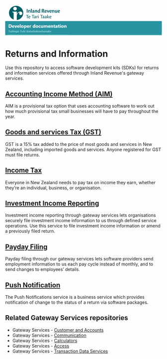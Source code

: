 ![IRD logo](Images/IRlogo.gif)
![Software Dev](Images/SoftwareDev.png)

# Returns and Information

Use this repository to access software development kits (SDKs) for returns and information services offered through Inland Revenue's gateway services.

## [Accounting Income Method (AIM)](./Service%20-%20AIM/)

AIM is a provisional tax option that uses accounting software to work out how much provisional tax small businesses will have to pay throughout the year.

## [Goods and services Tax (GST)](./Service%20-%20GST/)

GST is a 15% tax added to the price of most goods and services in New Zealand, including imported goods and services. Anyone registered for GST must file returns.

## [Income Tax](./Service%20-%20Income%20Tax/)

Everyone in New Zealand needs to pay tax on income they earn, whether they’re an individual, business, or organisation.

## [Investment Income Reporting](./Service%20-%20Investment%20Income%20Reporting/)

Investment income reporting through gateway services lets organisations securely file investment income information to us through defined service operations. Use this service to file investment income information or amend a previously filed return.

## [Payday Filing](./Service%20-%20Payday%20Filing/)

Payday filing through our gateway services lets software providers send employment information to us each pay cycle instead of monthly, and to send changes to employees’ details.

## [Push Notification](./Service%20-%20Push%20Notification/)

The Push Notifications service is a business service which provides notification of change to the status of a return via software packages.

## Related Gateway Services repositories

* Gateway Services - [Customer and Accounts](https://github.com/InlandRevenue/Gateway_Services-Customer-and-Account)
* Gateway Services - [Communication](https://github.com/InlandRevenue/Gateway_Services-Communication)
* Gateway Services - [Calculators](https://github.com/InlandRevenue/Gateway_Services-Calculators)
* Gateway Services - [Access](https://github.com/InlandRevenue/Gateway_Services-Access)
* Gateway Services - [Transaction Data Services](https://github.com/InlandRevenue/Gateway_Services-Transaction-data-services)